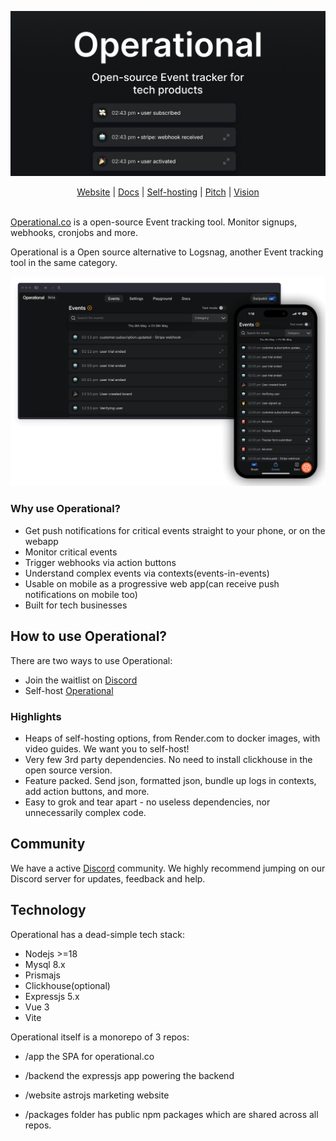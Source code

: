 <p align="center">
  <a href="https://operational.co">
    <img src="media/operational-banner.jpg" width="700px" alt="Operational Event tracker" />
  </a>
</p>

<p align="center">
    <a href="https://operational.co" target="_blank">Website</a> |
    <a href="https://operational.co/api" target="_blank">Docs</a> |
    <a href="https://operational.co/selfhosted/introduction" target="_blank">Self-hosting</a> |
    <a href="https://operational.co/pitch" target="_blank">Pitch</a> |
    <a href="https://operational.co/other/vision" target="_blank">Vision</a>
    <br /><br />
</p>

[Operational.co](https://operational.co) is a open-source Event tracking tool. Monitor signups, webhooks, cronjobs and more.

Operational is a Open source alternative to Logsnag, another Event tracking tool in the same category.

![Operational Event tracker](media/operational-screenshot.png?v=1)

### Why use Operational?

- Get push notifications for critical events straight to your phone, or on the webapp
- Monitor critical events
- Trigger webhooks via action buttons
- Understand complex events via contexts(events-in-events)
- Usable on mobile as a progressive web app(can receive push notifications on mobile too)
- Built for tech businesses

## How to use Operational?

There are two ways to use Operational:

- Join the waitlist on [Discord](https://discord.gg/QmfGeMGM)
- Self-host [Operational](https://operational.co/selfhosted)

### Highlights

- Heaps of self-hosting options, from Render.com to docker images, with video guides. We want you to self-host!
- Very few 3rd party dependencies. No need to install clickhouse in the open source version.
- Feature packed. Send json, formatted json, bundle up logs in contexts, add action buttons, and more.
- Easy to grok and tear apart - no useless dependencies, nor unnecessarily complex code.

## Community

We have a active [Discord](https://discord.gg/QmfGeMGM) community. We highly recommend jumping on our Discord server for updates, feedback and help.

## Technology

Operational has a dead-simple tech stack:

- Nodejs >=18
- Mysql 8.x
- Prismajs
- Clickhouse(optional)
- Expressjs 5.x
- Vue 3
- Vite

Operational itself is a monorepo of 3 repos:

- /app the SPA for operational.co
- /backend the expressjs app powering the backend

- /website astrojs marketing website
- /packages folder has public npm packages which are shared across all repos.
